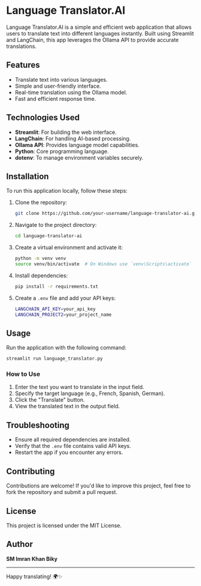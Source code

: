 # Language Translator.AI

Language Translator.AI is a simple and efficient web application that allows users to translate text into different languages instantly. Built using Streamlit and LangChain, this app leverages the Ollama API to provide accurate translations.

## Features
- Translate text into various languages.
- Simple and user-friendly interface.
- Real-time translation using the Ollama model.
- Fast and efficient response time.

## Technologies Used
- **Streamlit**: For building the web interface.
- **LangChain**: For handling AI-based processing.
- **Ollama API**: Provides language model capabilities.
- **Python**: Core programming language.
- **dotenv**: To manage environment variables securely.

## Installation
To run this application locally, follow these steps:

1. Clone the repository:
   ```sh
   git clone https://github.com/your-username/language-translator-ai.git
   ```
2. Navigate to the project directory:
   ```sh
   cd language-translator-ai
   ```
3. Create a virtual environment and activate it:
   ```sh
   python -m venv venv
   source venv/bin/activate  # On Windows use `venv\Scripts\activate`
   ```
4. Install dependencies:
   ```sh
   pip install -r requirements.txt
   ```
5. Create a `.env` file and add your API keys:
   ```sh
   LANGCHAIN_API_KEY=your_api_key
   LANGCHAIN_PROJECT2=your_project_name
   ```

## Usage
Run the application with the following command:
```sh
streamlit run language_translator.py
```

### How to Use
1. Enter the text you want to translate in the input field.
2. Specify the target language (e.g., French, Spanish, German).
3. Click the "Translate" button.
4. View the translated text in the output field.

## Troubleshooting
- Ensure all required dependencies are installed.
- Verify that the `.env` file contains valid API keys.
- Restart the app if you encounter any errors.

## Contributing
Contributions are welcome! If you'd like to improve this project, feel free to fork the repository and submit a pull request.

## License
This project is licensed under the MIT License.

## Author
**SM Imran Khan Biky**

---

Happy translating! 🌍✨